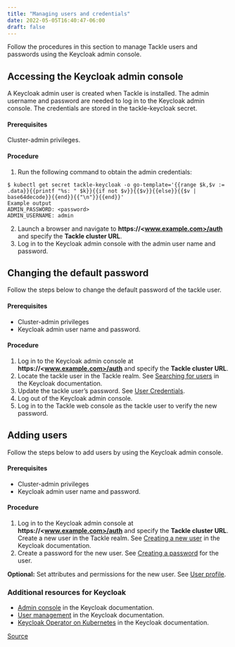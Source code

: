 ```yaml
---
title: "Managing users and credentials"
date: 2022-05-05T16:40:47-06:00
draft: false
---
```


Follow the procedures in this section to  manage Tackle users and passwords using the Keycloak admin console.

## Accessing the Keycloak admin console
A Keycloak admin user is created when Tackle is installed. The admin username and password are needed to log in to the Keycloak admin console. The credentials are stored in the tackle-keycloak secret.

#### Prerequisites

Cluster-admin privileges.

#### Procedure
1. Run the following command to obtain the admin credentials:
```
$ kubectl get secret tackle-keycloak -o go-template='{{range $k,$v := .data}}{{printf "%s: " $k}}{{if not $v}}{{$v}}{{else}}{{$v | base64decode}}{{end}}{{"\n"}}{{end}}'
Example output
ADMIN_PASSWORD: <password>
ADMIN_USERNAME: admin
```
2. Launch a browser and navigate to **https://<www.example.com>/auth** and specify the **Tackle cluster URL**.
3. Log in to the Keycloak admin console with the admin user name and password.

## Changing the default password
Follow the steps below to change the default password of the tackle user.

#### Prerequisites

* Cluster-admin privileges
* Keycloak admin user name and password.

#### Procedure
1. Log in to the Keycloak admin console at **https://<www.example.com>/auth** and specify the **Tackle cluster URL**.
2. Locate the tackle user in the Tackle realm. See [Searching for users](https://www.keycloak.org/docs/latest/server_admin/index.html#searching-for-users) in the Keycloak documentation.
3. Update the tackle user’s password. See [User Credentials](https://www.keycloak.org/docs/latest/server_admin/index.html#_user-credentials).
4. Log out of the Keycloak admin console.
5. Log in to the Tackle web console as the tackle user to verify the new password.

## Adding users
Follow the steps below to add users by using the Keycloak admin console.

#### Prerequisites

* Cluster-admin privileges
* Keycloak admin user name and password.

#### Procedure
1. Log in to the Keycloak admin console at **https://<www.example.com>/auth** and specify the **Tackle cluster URL**.
Create a new user in the Tackle realm. See [Creating a new user](https://www.keycloak.org/docs/latest/server_admin/index.html#_create-new-user) in the Keycloak documentation.
2. Create a password for the new user. See [Creating a password](https://www.keycloak.org/docs/latest/server_admin/index.html#creating-a-password-for-the-user) for the user.

**Optional:** Set attributes and permissions for the new user. See [User profile](https://www.keycloak.org/docs/latest/server_admin/index.html#user-profile).

### Additional resources for Keycloak

* [Admin console](https://www.keycloak.org/docs/latest/server_admin/#admin-console) in the Keycloak documentation.
* [User management](https://www.keycloak.org/docs/latest/server_admin/#user-management) in the Keycloak documentation.
* [Keycloak Operator on Kubernetes](https://www.keycloak.org/getting-started/getting-started-operator-kubernetes) in the Keycloak documentation.

[Source](https://github.com/konveyor/konveyor.github.io/blob/main/content/Tackle/manageusers.md)
